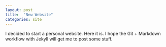 ```yaml
---
layout: post
title:  "New Website"
categories: site
---
```


I decided to start a personal website. Here it is. I hope the Git + Markdown workflow with Jekyll will get me to post some stuff.
